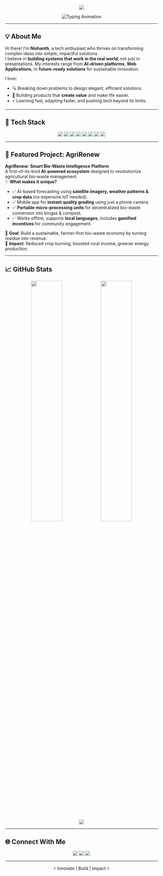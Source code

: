 <!-- Animated Header -->
<p align="center">
  <img src="https://capsule-render.vercel.app/api?type=waving&color=36BCF7&height=220&section=header&text=Nishanth%20G&fontSize=50&fontColor=ffffff&animation=fadeIn" />
</p>

<!-- Typing Animation -->
<p align="center">
  <img src="https://readme-typing-svg.herokuapp.com?font=Fira+Code&size=22&duration=4000&pause=1000&color=36BCF7&center=true&vCenter=true&width=435&lines=Full+Stack+Developer;AI%20&%20Tech%20Enthusiast;Innovator%20%26%20Problem%20Solver" alt="Typing Animation" />
</p>

---

## 💡 About Me
Hi there! I’m **Nishanth**, a tech enthusiast who thrives on transforming complex ideas into simple, impactful solutions.  
I believe in **building systems that work in the real world**, not just in presentations. My interests range from **AI-driven platforms**, **Web Applications**, to **future-ready solutions** for sustainable innovation.  

I love:
- 🔍 Breaking down problems to design elegant, efficient solutions.  
- 🌱 Building products that **create value** and make life easier.  
- ⚡ Learning fast, adapting faster, and pushing tech beyond its limits.  

---

## 🧰 Tech Stack
<p align="center">
  <img src="https://img.shields.io/badge/-C-A8B9CC?logo=c&logoColor=black" />
  <img src="https://img.shields.io/badge/-C++-00599C?logo=cplusplus&logoColor=white" />
  <img src="https://img.shields.io/badge/-Python-3776AB?logo=python&logoColor=white" />
  <img src="https://img.shields.io/badge/-Kotlin-7F52FF?logo=kotlin&logoColor=white" />
  <img src="https://img.shields.io/badge/-JavaScript-F7DF1E?logo=javascript&logoColor=black" />
  <img src="https://img.shields.io/badge/-React-61DAFB?logo=react&logoColor=black" />
  <img src="https://img.shields.io/badge/-TensorFlow-FF6F00?logo=tensorflow&logoColor=white" />
  <img src="https://img.shields.io/badge/-Android%20Studio-3DDC84?logo=androidstudio&logoColor=white" />
</p>

---

## 🚀 Featured Project: AgriRenew
**AgriRenew: Smart Bio-Waste Intelligence Platform**  
A first-of-its-kind **AI-powered ecosystem** designed to revolutionize agricultural bio-waste management.  
✨ **What makes it unique?**
- ✅ AI-based forecasting using **satellite imagery, weather patterns & crop data** (no expensive IoT needed).
- ✅ Mobile app for **instant quality grading** using just a phone camera.
- ✅ **Portable micro-processing units** for decentralized bio-waste conversion into biogas & compost.
- ✅ Works offline, supports **local languages**, includes **gamified incentives** for community engagement.

🎯 **Goal**: Build a sustainable, farmer-first bio-waste economy by turning residue into revenue.  
📌 **Impact**: Reduced crop burning, boosted rural income, greener energy production.  

---

## 📈 GitHub Stats
<p align="center">
  <img src="https://github-readme-stats.vercel.app/api?username=Nishanth6153&show_icons=true&theme=radical" width="45%" />
  <img src="https://streak-stats.demolab.com?user=Nishanth6153&theme=radical" width="45%" />
</p>

<p align="center">
  <img src="https://github-readme-stats.vercel.app/api/top-langs/?username=Nishanth6153&layout=compact&theme=radical" />
</p>

---

## 🌐 Connect With Me
<p align="center">
  <a href="mailto:your-email@example.com"><img src="https://img.shields.io/badge/Email-D14836?style=for-the-badge&logo=gmail&logoColor=white" /></a>
  <a href="https://www.linkedin.com/in/YOUR-LINKEDIN"><img src="https://img.shields.io/badge/LinkedIn-0077B5?style=for-the-badge&logo=linkedin&logoColor=white" /></a>
  <a href="https://github.com/Nishanth6153"><img src="https://img.shields.io/badge/GitHub-181717?style=for-the-badge&logo=github&logoColor=white" /></a>
</p>

---

<p align="center">⚡ Innovate | Build | Impact ⚡</p>
